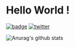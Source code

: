 # Hello World !

[![badge](https://img.shields.io/badge/build-passing-blue)](https://komi1230.github.io)
[![twitter](https://img.shields.io/twitter/follow/komi_edtr_1230?label=Follow%20me%20%21)](https://twitter.com/komi_edtr_1230)

![Anurag's github stats](https://github-readme-stats.vercel.app/api?username=komi1230&show_icons=true&count_private=true)
